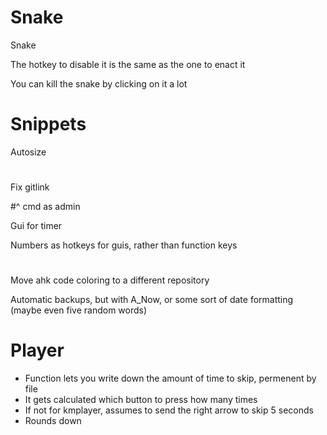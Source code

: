 ﻿# Snake
Snake

The hotkey to disable it is the same as the one to enact it

You can kill the snake by clicking on it a lot

# Snippets

Autosize

# 

Fix gitlink

#^ cmd as admin

Gui for timer

Numbers as hotkeys for guis, rather than function keys

# 

Move ahk code coloring to a different repository

Automatic backups, but with A_Now, or some sort of date formatting (maybe even five random words)

# Player
* Function lets you write down the amount of time to skip, permenent by file
* It gets calculated which button to press how many times
* If not for kmplayer, assumes to send the right arrow to skip 5 seconds
* Rounds down
